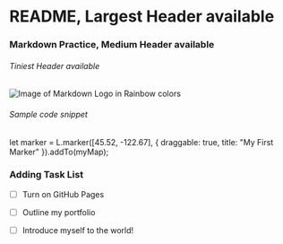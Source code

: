 # README, Largest Header available
### Markdown Practice, Medium Header available 
###### Tiniest Header available



![Image of Markdown Logo in Rainbow colors](https://css-tricks.com/wp-content/uploads/2016/01/choose-markdown.jpg)

###### Sample code snippet 
let marker = L.marker([45.52, -122.67], {
  draggable: true,
  title: "My First Marker"
}).addTo(myMap);


### Adding Task List 
- [ ] Turn on GitHub Pages
- [ ] Outline my portfolio
- [ ] Introduce myself to the world! 

























 
